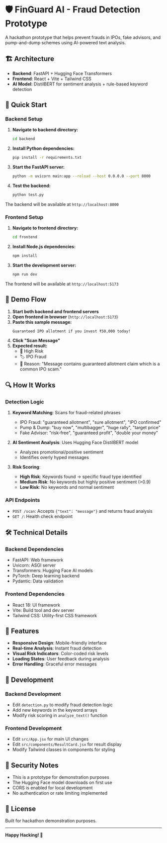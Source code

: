 # 🛡️ FinGuard AI - Fraud Detection Prototype

A hackathon prototype that helps prevent frauds in IPOs, fake advisors, and pump-and-dump schemes using AI-powered text analysis.

## 🏗️ Architecture

- **Backend**: FastAPI + Hugging Face Transformers
- **Frontend**: React + Vite + Tailwind CSS
- **AI Model**: DistilBERT for sentiment analysis + rule-based keyword detection

## 🚀 Quick Start

### Backend Setup

1. **Navigate to backend directory:**
   ```bash
   cd backend
   ```

2. **Install Python dependencies:**
   ```bash
   pip install -r requirements.txt
   ```

3. **Start the FastAPI server:**
   ```bash
   python -m uvicorn main:app --reload --host 0.0.0.0 --port 8000
   ```

4. **Test the backend:**
   ```bash
   python test.py
   ```

The backend will be available at `http://localhost:8000`

### Frontend Setup

1. **Navigate to frontend directory:**
   ```bash
   cd frontend
   ```

2. **Install Node.js dependencies:**
   ```bash
   npm install
   ```

3. **Start the development server:**
   ```bash
   npm run dev
   ```

The frontend will be available at `http://localhost:5173`

## 🎯 Demo Flow

1. **Start both backend and frontend servers**
2. **Open frontend in browser** (`http://localhost:5173`)
3. **Paste this sample message:**
   ```
   Guaranteed IPO allotment if you invest ₹50,000 today!
   ```
4. **Click "Scan Message"**
5. **Expected result:**
   - 🔴 High Risk
   - 🏷 IPO Fraud
   - 📌 Reason: "Message contains guaranteed allotment claim which is a common IPO scam."

## 🔍 How It Works

### Detection Logic

1. **Keyword Matching**: Scans for fraud-related phrases
   - IPO Fraud: "guaranteed allotment", "sure allotment", "IPO confirmed"
   - Pump & Dump: "buy now", "multibagger", "huge rally", "target price"
   - Fake Advisor: "risk-free", "guaranteed profit", "double your money"

2. **AI Sentiment Analysis**: Uses Hugging Face DistilBERT model
   - Analyzes promotional/positive sentiment
   - Identifies overly hyped messages

3. **Risk Scoring**:
   - **High Risk**: Keywords found → specific fraud type identified
   - **Medium Risk**: No keywords but highly positive sentiment (>0.9)
   - **Low Risk**: No keywords and normal sentiment

### API Endpoints

- `POST /scan`: Accepts `{"text": "message"}` and returns fraud analysis
- `GET /`: Health check endpoint

## 🛠️ Technical Details

### Backend Dependencies
- FastAPI: Web framework
- Uvicorn: ASGI server
- Transformers: Hugging Face AI models
- PyTorch: Deep learning backend
- Pydantic: Data validation

### Frontend Dependencies
- React 18: UI framework
- Vite: Build tool and dev server
- Tailwind CSS: Utility-first CSS framework

## 📱 Features

- **Responsive Design**: Mobile-friendly interface
- **Real-time Analysis**: Instant fraud detection
- **Visual Risk Indicators**: Color-coded risk levels
- **Loading States**: User feedback during analysis
- **Error Handling**: Graceful error messages

## 🔧 Development

### Backend Development
- Edit `detection.py` to modify fraud detection logic
- Add new keywords in the keyword arrays
- Modify risk scoring in `analyze_text()` function

### Frontend Development
- Edit `src/App.jsx` for main UI changes
- Edit `src/components/ResultCard.jsx` for result display
- Modify Tailwind classes in components for styling

## 🚨 Security Notes

- This is a prototype for demonstration purposes
- The Hugging Face model downloads on first use
- CORS is enabled for local development
- No authentication or rate limiting implemented

## 📄 License

Built for hackathon demonstration purposes.

---

**Happy Hacking! 🎉**
